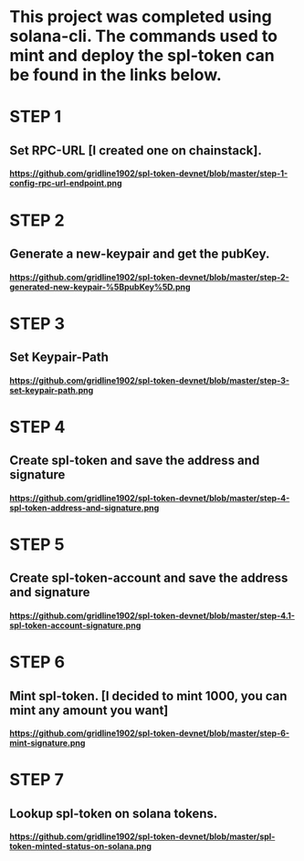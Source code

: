 # This project was completed using solana-cli. The commands used to mint and deploy the spl-token can be found in the links below.

# STEP 1
## Set RPC-URL [I created one on chainstack].
#### https://github.com/gridline1902/spl-token-devnet/blob/master/step-1-config-rpc-url-endpoint.png

# STEP 2
## Generate a new-keypair and get the pubKey.
#### https://github.com/gridline1902/spl-token-devnet/blob/master/step-2-generated-new-keypair-%5BpubKey%5D.png

# STEP 3
## Set Keypair-Path
#### https://github.com/gridline1902/spl-token-devnet/blob/master/step-3-set-keypair-path.png

# STEP 4
## Create spl-token and save the address and signature
#### https://github.com/gridline1902/spl-token-devnet/blob/master/step-4-spl-token-address-and-signature.png

# STEP 5
## Create spl-token-account and save the address and signature
#### https://github.com/gridline1902/spl-token-devnet/blob/master/step-4.1-spl-token-account-signature.png

# STEP 6
## Mint spl-token. [I decided to mint 1000, you can mint any amount you want]
#### https://github.com/gridline1902/spl-token-devnet/blob/master/step-6-mint-signature.png

# STEP 7
## Lookup spl-token on solana tokens.
#### https://github.com/gridline1902/spl-token-devnet/blob/master/spl-token-minted-status-on-solana.png
